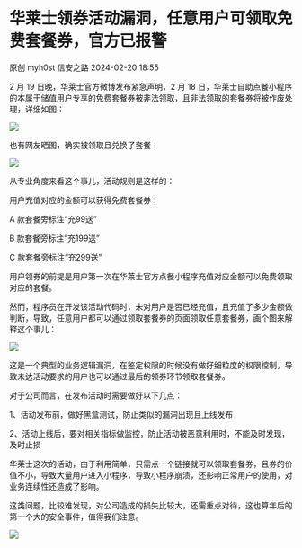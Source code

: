 #  华莱士领券活动漏洞，任意用户可领取免费套餐券，官方已报警   
原创 myh0st  信安之路   2024-02-20 18:55  
  
2 月 19 日晚，华莱士官方微博发布紧急声明，2 月 18 日，华莱士自助点餐小程序的本属于储值用户专享的免费套餐券被非法领取，且非法领取的套餐券将被作废处理，详细如图：  
  
![](https://mmbiz.qpic.cn/mmbiz_jpg/sGfPWsuKAfeVXOGdBo4e8U4aQ0Fomg2252iaToMLVqJMlOnsEibjOiclCKOmXdIynT0raOibJ7vXjN0BZpzTzLvNYQ/640?wx_fmt=jpeg&from=appmsg "")  
  
也有网友晒图，确实被领取且兑换了套餐：  
  
![](https://mmbiz.qpic.cn/mmbiz_jpg/sGfPWsuKAfeVXOGdBo4e8U4aQ0Fomg22nvfjMJYSN75pN3QQuHu3JgbGqjmVTGzu81aiaDvTvJj6ic8B7ia8zTr0g/640?wx_fmt=jpeg&from=appmsg "")  
  
从专业角度来看这个事儿，活动规则是这样的：  
  
用户充值对应的金额可以获得免费套餐券：  
  
A 款套餐旁标注“充99送”  
  
B 款套餐旁标注“充199送”  
  
C 款套餐旁标注“充299送”  
  
用户领券的前提是用户第一次在华莱士官方点餐小程序充值对应金额可以免费领取对应的套餐。  
  
然而，程序员在开发该活动代码时，未对用户是否已经充值，且充值了多少金额做判断，导致，任意用户都可以通过领取套餐券的页面领取任意套餐券，画个图来解释这个事儿：  
  
![](https://mmbiz.qpic.cn/mmbiz_png/sGfPWsuKAfeVXOGdBo4e8U4aQ0Fomg22T3SicgexrYRVLNlXfe9B6ZQPM36mJnxzKJGfPd0cgpEuG1dYthgibxEg/640?wx_fmt=png&from=appmsg "")  
  
这是一个典型的业务逻辑漏洞，在鉴定权限的时候没有做好细粒度的权限控制，导致未达活动要求的用户也可以通过最后的领券环节领取套餐券。  
  
对于公司而言，在发布活动时需要做好以下几点：  
  
1、活动发布前，做好黑盒测试，防止类似的漏洞出现且上线发布  
  
2、活动上线后，要对相关指标做监控，防止活动被恶意利用时，不能及时发现，及时止损  
  
华莱士这次的活动，由于利用简单，只需点一个链接就可以领取套餐券，且券的价值不小，导致大量用户进入小程序，导致小程序崩溃，还影响正常用户的使用，对业务连续性还造成了影响。  
  
这类问题，比较难发现，对公司造成的损失比较大，还需重点对待，这也算年后的第一个大的安全事件，值得我们注意。  
  
![](https://mmbiz.qpic.cn/mmbiz_png/sGfPWsuKAfd6j5pAWxoESVnXztlAuEtWTlto7IuCOzIC7cAAPzxlrQzzvKpYriaiaUFQ0OJUY4HvWZWZiaNuv1ySw/640?wx_fmt=png&from=appmsg "")  
  

